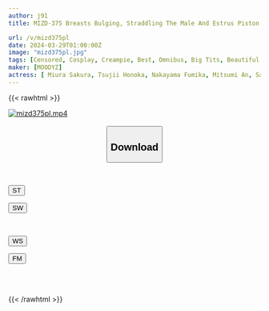 ```yaml
---
author: j91
title: MIZD-375 Breasts Bulging, Straddling The Male And Estrus Piston! Reverse Bunny Cowgirl Position BEST Is More Obscene Than Naked

url: /v/mizd375pl
date: 2024-03-29T01:00:00Z
image: "mizd375pl.jpg"
tags: [Censored, Cosplay, Creampie, Best, Omnibus, Big Tits, Beautiful Girl, Cowgirl, 4HR+	]
maker: [MOODYZ]
actress: [ Miura Sakura, Tsujii Honoka, Nakayama Fumika, Mitsumi An, Saegusa Chitose, REMI, Yokomiya Nanami, Tomiyasu Reona, Minami Momo, Asumi Mirai ]
---
```



{{< rawhtml >}}

<div class="video" data-videoid="wdKAlyrplkuJZAv">
    <a href="javascript:;">
        <img src="/v/mizd375pl/mizd375pl.jpg" width="WIDTH" height="HEIGHT" alt="mizd375pl.mp4" loading="lazy">
    </a>
</div>

<script type="text/javascript" src="https://j91.asia/asset/on-demand-st.js"></script>

<br>
  <link rel="stylesheet" href="https://j91.asia/asset/bs5.css">
  
  <center>
  <button class="btn btn-primary" type="button" data-bs-toggle="collapse" data-bs-target=".multi-collapse" aria-expanded="false" aria-controls="multiCollapseExample1 multiCollapseExample2"><h2>Download</h2></button></center>
</p>
<div class="row">
  <div class="col">
    <div class="collapse multi-collapse" id="multiCollapseExample1">
      <div class="card card-body">
	      	      <br>
<div class="buttons">  
<p><a href="https://streamtape.to/v/wdKAlyrplkuJZAv" target="_blank"><button class="btn-hover color-3"><i class="fa fa-download"></i> ST</button></a></p>
<p><a href="https://asnwish.com/9vlyrjxkcixb" target="_blank"><button class="btn-hover color-2"><i class="fa fa-download"></i> SW</button></a></p></div>
    </div>
  </div>
</div>
  <div class="col">
    <div class="collapse multi-collapse" id="multiCollapseExample2">
      <div class="card card-body">
	      <br>
<div class="buttons">
<p><a href="https://wolfstream.tv/6hmgg6yg5pot"><button class="btn-hover color-9"><i class="fa fa-download"></i> WS</button></a></p>
<p><a href="https://filemoon.sx/d/5txacsrf9h5w"><button class="btn-hover color-8"><i class="fa fa-download"></i> FM</button></a></p></div>
<br><br>
      </div>
    </div>
  </div>
</div>

{{< /rawhtml >}}